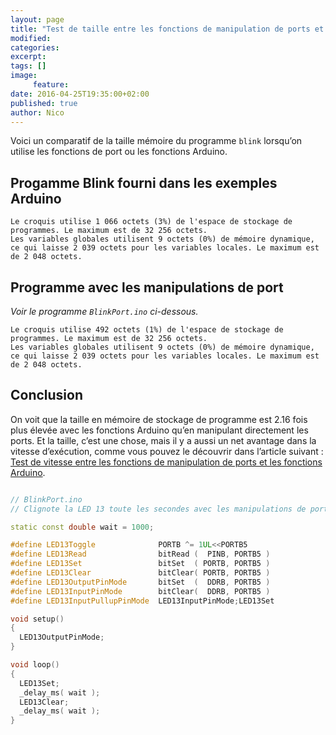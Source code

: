 ```yaml
---
layout: page
title: "Test de taille entre les fonctions de manipulation de ports et les fonctions Arduino"
modified:
categories:
excerpt:
tags: []
image:
     feature:
date: 2016-04-25T19:35:00+02:00
published: true
author: Nico
---
```


Voici un comparatif de la taille mémoire du programme `blink` lorsqu’on utilise les fonctions de port ou les fonctions Arduino.


## Progamme Blink fourni dans les exemples Arduino

~~~
Le croquis utilise 1 066 octets (3%) de l'espace de stockage de programmes. Le maximum est de 32 256 octets.
Les variables globales utilisent 9 octets (0%) de mémoire dynamique, ce qui laisse 2 039 octets pour les variables locales. Le maximum est de 2 048 octets.
~~~

## Programme avec les manipulations de port

*Voir le programme `BlinkPort.ino` ci-dessous.*

~~~
Le croquis utilise 492 octets (1%) de l'espace de stockage de programmes. Le maximum est de 32 256 octets.
Les variables globales utilisent 9 octets (0%) de mémoire dynamique, ce qui laisse 2 039 octets pour les variables locales. Le maximum est de 2 048 octets.
~~~

## Conclusion

On voit que la taille en mémoire de stockage de programme est 2.16 fois plus élevée avec les fonctions Arduino qu’en manipulant directement les ports. Et la taille, c’est une chose, mais il y a aussi un net avantage dans la vitesse d’exécution, comme vous pouvez le découvrir dans l’article suivant : [Test de vitesse entre les fonctions de manipulation de ports et les fonctions Arduino](/test_vitesse_port_vs_arduino/).

~~~c++

// BlinkPort.ino
// Clignote la LED 13 toute les secondes avec les manipulations de port

static const double wait = 1000;

#define LED13Toggle              PORTB ^= 1UL<<PORTB5
#define LED13Read                bitRead (  PINB, PORTB5 )
#define LED13Set                 bitSet  ( PORTB, PORTB5 )
#define LED13Clear               bitClear( PORTB, PORTB5 )
#define LED13OutputPinMode       bitSet  (  DDRB, PORTB5 )
#define LED13InputPinMode        bitClear(  DDRB, PORTB5 )
#define LED13InputPullupPinMode  LED13InputPinMode;LED13Set

void setup()
{
  LED13OutputPinMode;
}

void loop()
{
  LED13Set;
  _delay_ms( wait );
  LED13Clear;
  _delay_ms( wait );
}

~~~
